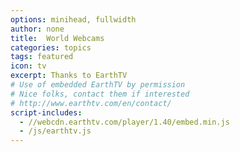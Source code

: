 ```yaml
---
options: minihead, fullwidth
author: none
title:  World Webcams
categories: topics
tags: featured
icon: tv
excerpt: Thanks to EarthTV
# Use of embedded EarthTV by permission
# Nice folks, contact them if interested
# http://www.earthtv.com/en/contact/
script-includes:
  - //webcdn.earthtv.com/player/1.40/embed.min.js
  - /js/earthtv.js
---
```


<div id="etvplayer"></div>
